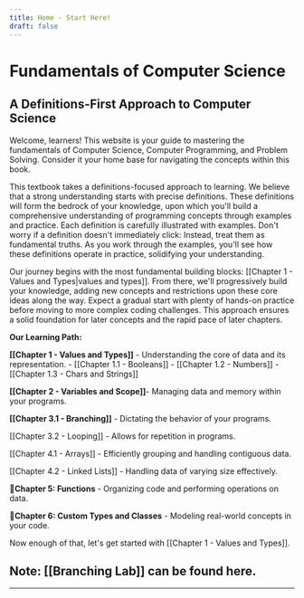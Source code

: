 ```yaml
---
title: Home - Start Here!
draft: false
---
```


# Fundamentals of Computer Science

## A Definitions-First Approach to Computer Science

Welcome, learners! This website is your guide to mastering the fundamentals of Computer Science, Computer Programming, and Problem Solving. Consider it your home base for navigating the concepts within this book.

This textbook takes a definitions-focused approach to learning. We believe that a strong understanding starts with precise definitions. These definitions will form the bedrock of your knowledge, upon which you'll build a comprehensive understanding of programming concepts through examples and practice. Each definition is carefully illustrated with examples. Don't worry if a definition doesn't immediately click: Instead, treat them as fundamental truths. As you work through the examples, you'll see how these definitions operate in practice, solidifying your understanding.

Our journey begins with the most fundamental building blocks: [[Chapter 1 - Values and Types|values and types]]. From there, we'll progressively build your knowledge, adding new concepts and restrictions upon these core ideas along the way. Expect a gradual start with plenty of hands-on practice before moving to more complex coding challenges. This approach ensures a solid foundation for later concepts and the rapid pace of later chapters.

**Our Learning Path:**

**[[Chapter 1 - Values and Types]]** - Understanding the core of data and its representation.
	- [[Chapter 1.1 - Booleans]]
	- [[Chapter 1.2 - Numbers]]
	- [[Chapter 1.3 - Chars and Strings]]

**[[Chapter 2 - Variables and Scope]]**- Managing data and memory within your programs.

**[[Chapter 3.1 - Branching]]** - Dictating the behavior of your programs.

[[Chapter 3.2 - Looping]] - Allows for repetition in programs.

[[Chapter 4.1 - Arrays]] - Efficiently grouping and handling contiguous data.

[[Chapter 4.2 - Linked Lists]] - Handling data of varying size effectively.

**🚧Chapter 5: Functions** - Organizing code and performing operations on data.

**🚧Chapter 6: Custom Types and Classes** - Modeling real-world concepts in your code.

Now enough of that, let's get started with [[Chapter 1 - Values and Types]].

## Note: [[Branching Lab]] can be found here.
---
